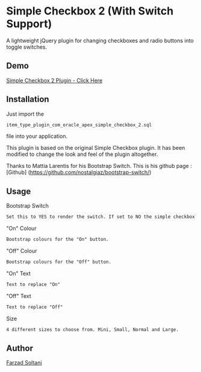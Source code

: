 # Simple Checkbox 2 (With Switch Support)
A lightweight jQuery plugin for changing checkboxes and radio buttons into toggle switches.

## Demo
[Simple Checkbox 2 Plugin - Click Here](https://apex.oracle.com/pls/apex/f?p=9468:2)

## Installation
Just import the 
```html
item_type_plugin_com_oracle_apex_simple_checkbox_2.sql
```
file into your application.

This plugin is based on the original Simple Checkbox plugin. It has been modified to change the look and feel of the plugin altogether.

Thanks to Mattia Larentis for his Bootstrap Switch. This is his github page : [Github] (https://github.com/nostalgiaz/bootstrap-switch/)


## Usage

Bootstrap Switch
```html
Set this to YES to render the switch. If set to NO the simple checkbox plugin is rendered.
```


"On" Colour
```html
Bootstrap colours for the "On" button.
```

"Off" Colour
```html
Bootstrap colours for the "Off" button.
```

"On" Text
```html
Text to replace "On"
```

"Off" Text
```html
Text to replace "Off"
```

Size
```html
4 different sizes to choose from. Mini, Small, Normal and Large.
```


## Author

[Farzad Soltani](https://github.com/farzadso)
